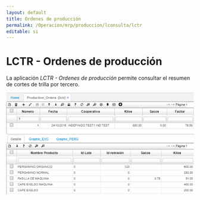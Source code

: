 ```yaml
---
layout: default
title: Ordenes de producción
permalink: /Operacion/mrp/produccion/lconsulta/lctr
editable: si
---
```


# LCTR - Ordenes de producción

La aplicación _LCTR - Ordenes de producción_ permite consultar el resumen de cortes de trilla por tercero.  

![](lctr.png)

